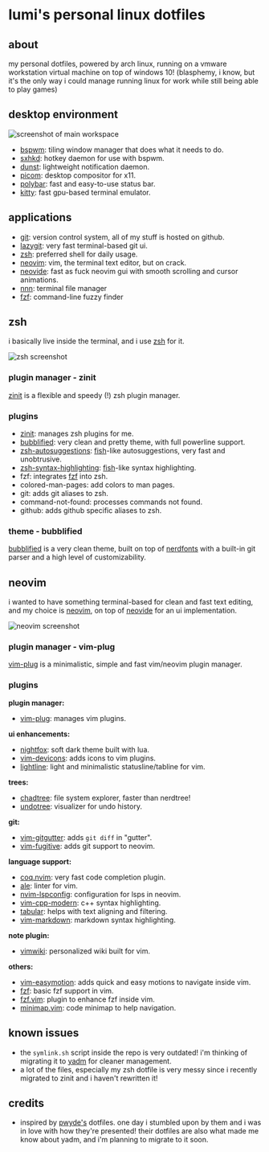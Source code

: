 <!-- vim:ft=markdown 
-->

# lumi's personal linux dotfiles

## about

my personal dotfiles, powered by arch linux, running on a vmware workstation virtual machine on top of windows 10!
(blasphemy, i know, but it's the only way i could manage running linux for work while still being able to play games)

## desktop environment

![screenshot of main workspace](https://i.imgur.com/KkEBmoA.jpeg)

- [bspwm](https://github.com/baskerville/bspwm): tiling window manager that does what it needs to do.
- [sxhkd](https://github.com/baskerville/sxhkd): hotkey daemon for use with bspwm.
- [dunst](https://github.com/dunst-project/dunst): lightweight notification daemon.
- [picom](https://github.com/yshui/picom): desktop compositor for x11.
- [polybar](https://github.com/polybar/polybar): fast and easy-to-use status bar. 
- [kitty](https://github.com/kovidgoyal/kitty): fast gpu-based terminal emulator.

## applications
- [git](https://git-scm.com): version control system, all of my stuff is hosted on github.
- [lazygit](https://github.com/jesseduffield/lazygit): very fast terminal-based git ui.
- [zsh](https://zsh.org): preferred shell for daily usage.
- [neovim](https://neovim.io): vim, the terminal text editor, but on crack.
- [neovide](https://github.com/neovide/neovide): fast as fuck neovim gui with smooth scrolling and cursor animations.
- [nnn](https://github.com/jarun/nnn): terminal file manager
- [fzf](https://github.com/junegunn/fzf): command-line fuzzy finder

## zsh
i basically live inside the terminal, and i use [zsh](https://zsh.org) for it.

![zsh screenshot](https://i.imgur.com/cJvIplm.jpeg)

### plugin manager - zinit
[zinit](https://github.com/zdharma/zinit) is a flexible and speedy (!) zsh plugin manager.

### plugins
- [zinit](https://github.com/zdharma/zinit): manages zsh plugins for me.
- [bubblified](https://github.com/hohmannr/bubblified): very clean and pretty theme, with full powerline support.
- [zsh-autosuggestions](https://github.com/zsh-users/zsh-autosuggestions): [fish](https://fishshell.com)-like autosuggestions, very fast and unobtrusive.
- [zsh-syntax-highlighting](https://github.com/zsh-users/zsh-syntax-highlighting): [fish](https://fishshell.org)-like syntax highlighting.
- fzf: integrates [fzf](https://github.com/junegunn/fzf) into zsh.
- colored-man-pages: add colors to man pages.
- git: adds git aliases to zsh.
- command-not-found: processes commands not found.
- github: adds github specific aliases to zsh.

### theme - bubblified
[bubblified](https://github.com/hohmannr/bubblified) is a very clean theme, built on top of [nerdfonts](https://github.com/ryanoasis/nerd-fonts)
with a built-in git parser and a high level of customizability.

## neovim
i wanted to have something terminal-based for clean and fast text editing, and my choice is [neovim](https://neovim.io), on top of
[neovide](https://github.io/neovide/neovide) for an ui implementation.

![neovim screenshot](https://i.imgur.com/F6RCO3c.jpeg)

### plugin manager - vim-plug
[vim-plug](https://github.com/junegunn/vim-plug) is a minimalistic, simple and fast vim/neovim plugin manager.

### plugins
**plugin manager:**
- [vim-plug](https://github.com/junegunn/vim-plug): manages vim plugins.

**ui enhancements:**
- [nightfox](https://github.com/EdenEast/nightfox.nvim): soft dark theme built with lua.
- [vim-devicons](https://github.com/ryanoasis/vim-devicons): adds icons to vim plugins.
- [lightline](https://github.com/itchyny/lightline.vim): light and minimalistic statusline/tabline for vim.

**trees:**
- [chadtree](https://github.com/ms-jpq/chadtree): file system explorer, faster than nerdtree!
- [undotree](https://github.com/mbbill/undotree): visualizer for undo history.

**git:**
- [vim-gitgutter](https://github.com/airblade/vim-gitgutter): adds `git diff` in "gutter".
- [vim-fugitive](https://github.com/junegunn/vim-fugitive): adds git support to neovim.

**language support:**
- [coq.nvim](https://github.com/ms-jpq/coq_nvim): very fast code completion plugin.
- [ale](https://github.com/dense-analysis/ale): linter for vim.
- [nvim-lspconfig](https://github.com/neovim/nvim-lspconfig): configuration for lsps in neovim.
- [vim-cpp-modern](https://github.com/bfrg/vim-cpp-modern): c++ syntax highlighting.
- [tabular](https://github.com/godlygeek/tabular): helps with text aligning and filtering.
- [vim-markdown](https://github.com/plasticboy/vim-markdown): markdown syntax highlighting.

**note plugin:**
- [vimwiki](https://github.com/vimwiki/vimwiki): personalized wiki built for vim.

**others:**
- [vim-easymotion](https://github.com/easymotion/vim-easymotion): adds quick and easy motions to navigate inside vim.
- [fzf](https://github.com/junegunn/fzf): basic fzf support in vim.
- [fzf.vim](https://github.com/junegunn/fzf.vim): plugin to enhance fzf inside vim.
- [minimap.vim](https://github.com/wfxr/minimap.nvim): code minimap to help navigation.

## known issues
- the `symlink.sh` script inside the repo is very outdated! i'm thinking of migrating it to [yadm](https://github.com/TheLocehiliosan/yadm) for
cleaner management.
- a lot of the files, especially my zsh dotfile is very messy since i recently migrated to zinit and i haven't rewritten it!

## credits
- inspired by [pwyde's](https://github.com/pwyde/dotfiles) dotfiles. one day i stumbled upon by them and i was in love with how they're presented!
their dotfiles are also what made me know about yadm, and i'm planning to migrate to it soon.
